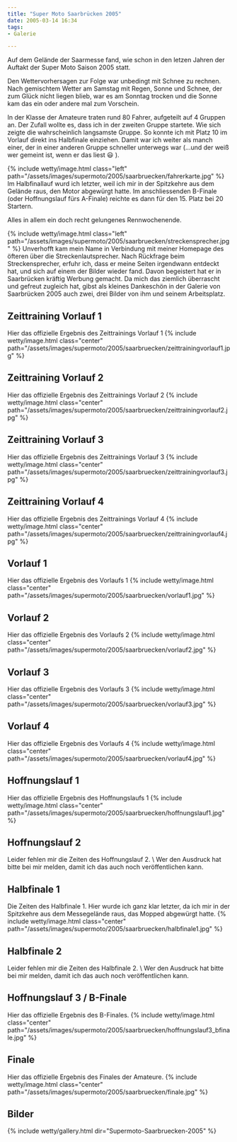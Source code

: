 ```yaml
---
title: "Super Moto Saarbrücken 2005"
date: 2005-03-14 16:34
tags: 
- Galerie

---
```


Auf dem Gelände der Saarmesse fand, wie schon in den letzen Jahren der Auftakt der Super Moto Saison 2005 statt.
 
Den Wettervorhersagen zur Folge war unbedingt mit Schnee zu rechnen. Nach gemischtem Wetter am Samstag mit Regen, Sonne und Schnee, der zum Glück nicht liegen blieb, war es am Sonntag trocken und die Sonne kam das ein oder andere mal zum Vorschein.
 
In der Klasse der Amateure traten rund 80 Fahrer, aufgeteilt auf 4 Gruppen an. 
Der Zufall wollte es, dass ich in der zweiten Gruppe startete. Wie sich zeigte die wahrscheinlich langsamste Gruppe. So konnte ich mit Platz 10 im Vorlauf direkt ins Halbfinale einziehen. Damit war ich weiter als manch einer, der in einer anderen Gruppe schneller unterwegs war (...und der weiß wer gemeint ist, wenn er das liest :smiley: ).

<!--more-->

{% include wetty/image.html class="left" path="/assets/images/supermoto/2005/saarbruecken/fahrerkarte.jpg" %}
Im Halbfinallauf wurd ich letzter, weil ich mir in der Spitzkehre aus dem Gelände raus, den Motor abgewürgt hatte. Im anschliessenden B-Finale (oder Hoffnungslauf fürs A-Finale) reichte es dann für den 15. Platz bei 20 Startern.

Alles in allem ein doch recht gelungenes Rennwochenende.

{% include wetty/image.html class="left" path="/assets/images/supermoto/2005/saarbruecken/streckensprecher.jpg" %}
Unverhofft kam mein Name in Verbindung mit meiner Homepage des öfteren über die Streckenlautsprecher. Nach Rückfrage beim Streckensprecher, erfuhr ich, dass er meine Seiten irgendwann entdeckt hat, und sich auf einem der Bilder wieder fand. Davon begeistert hat er in Saarbrücken kräftig Werbung gemacht. 
Da mich das ziemlich überrascht und gefreut zugleich hat, gibst als kleines Dankeschön in der Galerie von Saarbrücken 2005 auch zwei, drei Bilder von ihm und seinem Arbeitsplatz.

## Zeittraining Vorlauf 1
Hier das offizielle Ergebnis des Zeittrainings Vorlauf 1
{% include wetty/image.html class="center" path="/assets/images/supermoto/2005/saarbruecken/zeittrainingvorlauf1.jpg" %}

## Zeittraining Vorlauf 2
Hier das offizielle Ergebnis des Zeittrainings Vorlauf 2
{% include wetty/image.html class="center" path="/assets/images/supermoto/2005/saarbruecken/zeittrainingvorlauf2.jpg" %}

## Zeittraining Vorlauf 3
Hier das offizielle Ergebnis des Zeittrainings Vorlauf 3
{% include wetty/image.html class="center" path="/assets/images/supermoto/2005/saarbruecken/zeittrainingvorlauf3.jpg" %}

## Zeittraining Vorlauf 4
Hier das offizielle Ergebnis des Zeittrainings Vorlauf 4
{% include wetty/image.html class="center" path="/assets/images/supermoto/2005/saarbruecken/zeittrainingvorlauf4.jpg" %}

## Vorlauf 1
Hier das offizielle Ergebnis des Vorlaufs 1
{% include wetty/image.html class="center" path="/assets/images/supermoto/2005/saarbruecken/vorlauf1.jpg" %}

## Vorlauf 2
Hier das offizielle Ergebnis des Vorlaufs 2
{% include wetty/image.html class="center" path="/assets/images/supermoto/2005/saarbruecken/vorlauf2.jpg" %}

## Vorlauf 3
Hier das offizielle Ergebnis des Vorlaufs 3
{% include wetty/image.html class="center" path="/assets/images/supermoto/2005/saarbruecken/vorlauf3.jpg" %}

## Vorlauf 4
Hier das offizielle Ergebnis des Vorlaufs 4
{% include wetty/image.html class="center" path="/assets/images/supermoto/2005/saarbruecken/vorlauf4.jpg" %}

## Hoffnungslauf 1
Hier das offizielle Ergebnis des Hoffnungslaufs 1
{% include wetty/image.html class="center" path="/assets/images/supermoto/2005/saarbruecken/hoffnungslauf1.jpg" %}

## Hoffnungslauf 2
Leider fehlen mir die Zeiten des Hoffnungslauf 2. \\
Wer den Ausdruck hat bitte bei mir melden, damit ich das auch noch veröffentlichen kann.

## Halbfinale 1
Die Zeiten des Halbfinale 1. 
Hier wurde ich ganz klar letzter, da ich mir in der Spitzkehre aus dem Messegelände raus, das Mopped abgewürgt hatte.
{% include wetty/image.html class="center" path="/assets/images/supermoto/2005/saarbruecken/halbfinale1.jpg" %}

## Halbfinale 2
Leider fehlen mir die Zeiten des Halbfinale 2. \\ 
Wer den Ausdruck hat bitte bei mir melden, damit ich das auch noch veröffentlichen kann.

## Hoffnungslauf 3 / B-Finale
Hier das offizielle Ergebnis des B-Finales.
{% include wetty/image.html class="center" path="/assets/images/supermoto/2005/saarbruecken/hoffnungslauf3_bfinale.jpg" %}

## Finale
Hier das offizielle Ergebnis des Finales der Amateure.
{% include wetty/image.html class="center" path="/assets/images/supermoto/2005/saarbruecken/finale.jpg" %}
 
## Bilder

{% include wetty/gallery.html dir="Supermoto-Saarbruecken-2005" %}